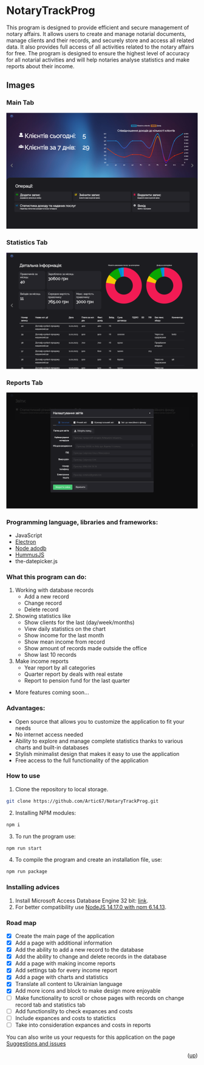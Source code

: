 
<div id="top"></div>

# NotaryTrackProg
This program is designed to provide efficient and secure management of notary affairs. It allows users to create and manage notarial documents, manage clients and their records, and securely store and access all related data. It also provides full access of all activities related to the notary affairs for free. The program is designed to ensure the highest level of accuracy for all notarial activities and will help notaries analyse statistics and make reports about their income.

## Images
### Main Tab
![Alt text](notary-track-prog/img/main-tab.png "Main Tab")
### Statistics Tab
![Alt text](notary-track-prog/img/statistics-tab.png "Main Tab")
### Reports Tab
![Alt text](notary-track-prog/img/reports-tab.png "Main Tab")

### Programming language, libraries and frameworks: 
* JavaScript
* [Electron](https://www.electronjs.org/)
* [Node adodb](https://github.com/nuintun/node-adodb)
* [HummusJS](https://github.com/galkahana/HummusJS)
* the-datepicker.js

### What this program can do:
1. Working with database records
   * Add a new record
   * Change record
   * Delete record
2. Showing statistics like
   * Show clients for the last (day/week/months)
   * View daily statistics on the chart
   * Show income for the last month
   * Show mean income from record
   * Show amount of records made outside the office
   * Show last 10 records
3. Make income reports
   * Year report by all categories
   * Quarter report by deals with real estate
   * Report to pension fund for the last quarter
* More features coming soon...

### Advantages:
* Open source that allows you to customize the application to fit your needs
* No internet access needed
* Ability to explore and manage complete statistics thanks to various charts and built-in databases
* Stylish minimalist design that makes it easy to use the application
* Free access to the full functionality of the application

### How to use
1. Clone the repository to local storage.
```sh
git clone https://github.com/Artic67/NotaryTrackProg.git
```
2. Installing NPM modules:
```sh
npm i
```
3. To run the program use:
```sh
npm run start
```
4. To compile the program and create an installation file, use:
```sh
npm run package
```

### Installing advices
1. Install Microsoft Access Database Engine 32 bit: [link](https://www.microsoft.com/en-us/download/confirmation.aspx?id=13255 "MADE 32 bit").
2. For better compatibility use [NodeJS 14.17.0 with npm 6.14.13](https://nodejs.org/download/release/v14.17.0/ "NodeJS 14.17.0").

### Road map
- [x] Create the main page of the application
- [x] Add a page with additional information
- [x] Add the ability to add a new record to the database
- [x] Add the ability to change and delete records in the database
- [x] Add a page with making income reports
- [x] Add settings tab for every income report
- [x] Add a page with charts and statistics
- [x] Translate all content to Ukrainian language
- [x] Add more icons and block to make design more enjoyable
- [ ] Make functionality to scroll or chose pages with records on change record tab and statistics tab
- [ ] Add functionslity to check expances and costs
- [ ] Include expances and costs to statictics
- [ ] Take into consideration expances and costs in reports

You can also write us your requests for this application on the page [Suggestions and issues](https://github.com/Artic67/NotaryTrackProg/issues)

<p align="right">(<a href="#top">up</a>)</p>
